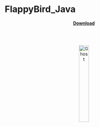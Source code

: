 # FlappyBird_Java

<p align="center"><a href="https://www.mediafire.com/file/4deqzvm4vib3isx/app-debug.apk/file" download><b>Download</b></a></p>

<br>
<br>

<p align="center">
<a href="https://github.com/KRBNJSF/FlappyBird_Java/raw/master/app-debug.apk" download>
 <img src="https://user-images.githubusercontent.com/90755554/164563628-6a321da5-c2d2-4c80-97e0-8d55529d44bb.png" alt="Ghost" width="25%">
</a>
 </p>
